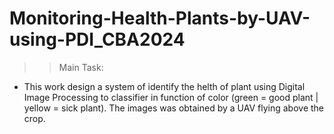 # Monitoring-Health-Plants-by-UAV-using-PDI_CBA2024

>> Main Task:
- This work design a system of identify the helth of plant using
  Digital Image Processing to classifier in function of color (green = good plant | yellow = sick plant).
  The images was obtained by a UAV flying above the crop.

